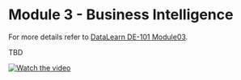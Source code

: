 # Module 3 - Business Intelligence
For more details refer to [DataLearn DE-101 Module03](https://github.com/Data-Learn/data-engineering/tree/master/DE-101%20Modules/Module03).

TBD

[![Watch the video]()](https://github.com/souluran/datalearn101/blob/dev/DE-101/Module3/image/profit-sale-switcher_in-action.webm)
